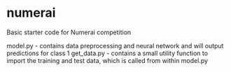 # numerai
Basic starter code for Numerai competition

model.py - contains data preprocessing and neural network and will output predictions for class 1
get_data.py - contains a small utility function to import the training and test data, which is called from within model.py
